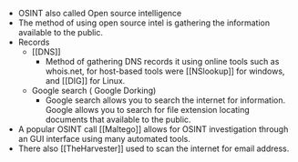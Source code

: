 - OSINT also called Open source intelligence 
- The method of using open source intel is gathering the information available to the public. 
- Records
    - [[DNS]]
        - Method of gathering DNS records it using online tools such as whois.net, for host-based tools were [[NSlookup]] for windows, and [[DIG]] for Linux.
    - Google search ( Google Dorking)
        - Google search allows you to search the internet for information. Google allows you to search for file extension locating documents that available to the public.  
- A popular OSINT call [[Maltego]] allows for OSINT investigation through an GUI interface using many automated tools. 
- There also [[TheHarvester]] used to scan the internet for email address. 
